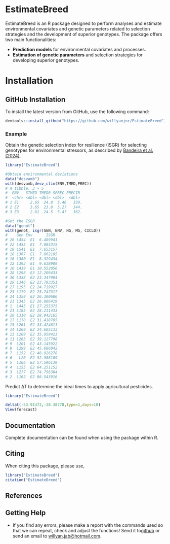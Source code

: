 # EstimateBreed

EstimateBreed is an R package designed to perform analyses and estimate environmental covariates and genetic parameters related to selection strategies and the development of superior genotypes. The package offers two main functionalities: 
- **Prediction models** for environmental covariates and processes.
- **Estimation of genetic parameters** and selection strategies for developing superior genotypes.

# Installation

## GitHub Installation

To install the latest version from GitHub, use the following command:

```r
devtools::install_github("https://github.com/willyanjnr/EstimateBreed")
```

### Example
Obtain the genetic selection index for resilience (ISGR) for selecting genotypes for environmental stressors, as described by [Bandeira et al. (2024)](https://www.cropj.com/Carvalho_18_12_2024_825_830.pdf).

``` r
library("EstimateBreed")

#Obtain environmental deviations
data("desvamb")
with(desvamb,desv_clim(ENV,TMED,PREC))
# A tibble: 3 × 5
#  ENV   STMED TMEDR SPREC PRECIR
#  <chr> <dbl> <dbl> <dbl>  <dbl>
# 1 E1     2.65  24.8  5.46   339.
# 2 E2     3.65  23.8  5.27   344.
# 3 E3     2.81  24.5  5.47   362.

#Get the ISGR
data("genot")
with(genot, isgr(GEN, ENV, NG, MG, CICLO))
#    Gen Env      ISGR
# 26 L454  E1  6.489941
# 22 L455  E1  7.084315
# 19 L541  E1  7.653157
# 18 L367  E1  7.862185
# 16 L380  E1  8.329434
# 12 L393  E1  9.638909
# 10 L439  E1 10.552056
# 28 L298  E3 12.209433
# 30 L358  E2 23.347984
# 29 L346  E2 23.793351
# 27 L195  E2 24.719927
# 25 L179  E2 25.747317
# 24 L359  E2 26.300686
# 23 L345  E2 26.886419
# 1  L445  E1 27.255375
# 21 L185  E2 28.211433
# 20 L310  E2 28.942165
# 17 L178  E2 31.418785
# 15 L261  E2 33.424611
# 14 L269  E2 34.605133
# 13 L209  E2 35.959423
# 11 L263  E2 39.127798
# 9  L201  E2 43.145922
# 8  L299  E2 45.686042
# 7  L152  E2 48.926278
# 6   L26  E2 52.988109
# 5  L166  E2 57.596139
# 4  L155  E2 64.251152
# 3  L277  E2 74.756384
# 2  L162  E2 86.543916
```
Predict ∆T to determine the ideal times to apply agricultural pesticides.
``` r
library("EstimateBreed")

deltat(-53.91472,-28.38778,type=1,days=10)
View(forecast)
```

## Documentation
Complete documentation can be found when using the package within R.

## Citing
When citing this package, please use,
``` r
library("EstimateBreed")
citation("EstimateBreed")
```

## References

## Getting Help
- If you find any errors, please make a report with the commands used so that we can repeat, check and adjust the functions! Send it to[github](https://github.com/willyanjnr/EstimateBreed/issues) or send an email to willyan.jab@hotmail.com.
